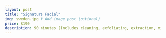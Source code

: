 ```yaml
---
layout: post
title: "Signature Facial"
img: sweden.jpg # Add image post (optional)
price: $190
description: 90 minutes (Includes cleaning, exfoliating, extraction, microblading or microdermabrasion, or add microcurrent [light therapy] for lift and rejuvenation. Mask will be customized for your skin. Massage full face, neck, décolleté and hands.)
---
```


